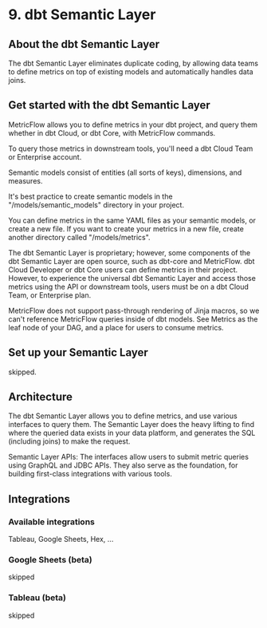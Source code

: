 # 9. dbt Semantic Layer
## About the dbt Semantic Layer
The dbt Semantic Layer eliminates duplicate coding, by allowing data teams to define metrics on top of existing models and automatically handles data joins.

## Get started with the dbt Semantic Layer
MetricFlow allows you to define metrics in your dbt project, and query them whether in dbt Cloud, or dbt Core, with MetricFlow commands.

To query those metrics in downstream tools, you'll need a dbt Cloud Team or Enterprise account.

Semantic models consist of entities (all sorts of keys), dimensions, and measures.

It's best practice to create semantic models in the "/models/semantic_models" directory in your project. 

You can define metrics in the same YAML files as your semantic models, or create a new file. If you want to create your metrics in a new file, create another directory called "/models/metrics". 

The dbt Semantic Layer is proprietary; however, some components of the dbt Semantic Layer are open source, such as dbt-core and MetricFlow. dbt Cloud Developer or dbt Core users can define metrics in their project. However, to experience the universal dbt Semantic Layer and access those metrics using the API or downstream tools, users must be on a dbt Cloud Team, or Enterprise plan.

MetricFlow does not support pass-through rendering of Jinja macros, so we can't reference MetricFlow queries inside of dbt models. See Metrics as the leaf node of your DAG, and a place for users to consume metrics.

## Set up your Semantic Layer
skipped. 

## Architecture
The dbt Semantic Layer allows you to define metrics, and use various interfaces to query them. The Semantic Layer does the heavy lifting to find where the queried data exists in your data platform, and generates the SQL (including joins) to make the request.

Semantic Layer APIs: The interfaces allow users to submit metric queries using GraphQL and JDBC APIs. They also serve as the foundation, for building first-class integrations with various tools.	

## Integrations
### Available integrations
Tableau, Google Sheets, Hex, ...

### Google Sheets (beta)
skipped

### Tableau (beta)
skipped
